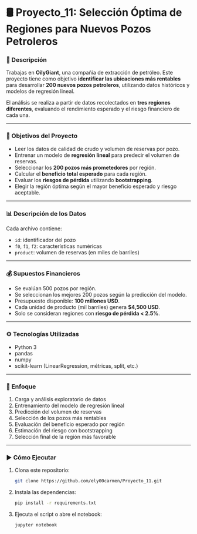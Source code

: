 # 🛢️ Proyecto_11: Selección Óptima de Regiones para Nuevos Pozos Petroleros

### 📌 Descripción

Trabajas en **OilyGiant**, una compañía de extracción de petróleo. Este proyecto tiene como objetivo **identificar las ubicaciones más rentables** para desarrollar **200 nuevos pozos petroleros**, utilizando datos históricos y modelos de regresión lineal.

El análisis se realiza a partir de datos recolectados en **tres regiones diferentes**, evaluando el rendimiento esperado y el riesgo financiero de cada una.

---

### 🎯 Objetivos del Proyecto

- Leer los datos de calidad de crudo y volumen de reservas por pozo.
- Entrenar un modelo de **regresión lineal** para predecir el volumen de reservas.
- Seleccionar los **200 pozos más prometedores** por región.
- Calcular el **beneficio total esperado** para cada región.
- Evaluar los **riesgos de pérdida** utilizando **bootstrapping**.
- Elegir la región óptima según el mayor beneficio esperado y riesgo aceptable.

---

### 📊 Descripción de los Datos

Cada archivo contiene:

- `id`: identificador del pozo
- `f0`, `f1`, `f2`: características numéricas
- `product`: volumen de reservas (en miles de barriles)

---

### 💰 Supuestos Financieros

- Se evalúan 500 pozos por región.
- Se seleccionan los mejores 200 pozos según la predicción del modelo.
- Presupuesto disponible: **100 millones USD**.
- Cada unidad de producto (mil barriles) genera **$4,500 USD**.
- Solo se consideran regiones con **riesgo de pérdida < 2.5%**.

---

### ⚙️ Tecnologías Utilizadas

- Python 3
- pandas
- numpy
- scikit-learn (LinearRegression, métricas, split, etc.)

---

### 🧪 Enfoque

1. Carga y análisis exploratorio de datos
2. Entrenamiento del modelo de regresión lineal
3. Predicción del volumen de reservas
4. Selección de los pozos más rentables
5. Evaluación del beneficio esperado por región
6. Estimación del riesgo con bootstrapping
7. Selección final de la región más favorable

---

### ▶️ Cómo Ejecutar

1. Clona este repositorio:
   ```bash
   git clone https://github.com/ely00carmen/Proyecto_11.git
3. Instala las dependencias:
   ```bash
   pip install -r requirements.txt
4. Ejecuta el script o abre el notebook:
   ```bash
   jupyter notebook
